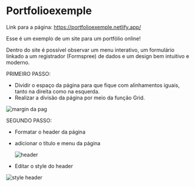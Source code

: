 # Portfolioexemple


Link para a página: https://portfolioexemple.netlify.app/

Esse é um exemplo de um site para um portfólio online!

Dentro do site é possível observar um menu interativo, um formulário linkado a um registrador (Formspree) de dados e um design bem intuitivo e moderno.

PRIMEIRO PASSO:

- Dividir o espaço da página para que fique com alinhamentos iguais, tanto na direita como na esquerda.
- Realizar a divisão da página por meio da função Grid.

 ![margin da pag](https://github.com/davimarinho01/Portfolioexemple/assets/148814974/f0a4e22d-6f39-41a5-adb8-b796c9772691)

SEGUNDO PASSO: 

- Formatar o header da página
- adicionar o título e menu da página

  ![header](https://github.com/davimarinho01/Portfolioexemple/assets/148814974/ef6c5d08-19e1-4e23-a7bf-081efbc856b1)

- Editar o style do header

 ![style header](https://github.com/davimarinho01/Portfolioexemple/assets/148814974/afcf252e-1d26-472b-a52b-fbed22f2f339)
